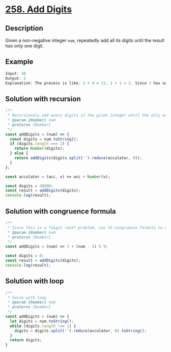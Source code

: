# [258. Add Digits](https://leetcode.com/problems/add-digits/)

## Description

Given a non-negative integer `num`, repeatedly add all its digits until the result has only one digit.

## Example

```javascript
Input: 38
Output: 2
Explanation: The precess is like: 3 + 8 = 11, 1 + 1 = 2. Since 2 has only one digit, return it.
```

## Solution with recursion

```javascript
/**
 * Recursionaly add every digits in the given integer until the only one digit left.
 * @param {Number} num
 * @returns {Number}
 */
const addDigits = (num) => {
  const digits = num.toString();
  if (digits.length === 1) {
    return Number(digits);
  } else {
    return addDigits(digits.split('').reduce(acculator, 0));
  }
};

const acculator = (acc, v) => acc + Number(v);

const digits = 38890;
const result = addDigits(digits);
console.log(result);
```

## Solution with congruence formula

```javascript
/**
 * Since this is a *digit root* problem, use th congruence formula to solve it.
 * @param {Number} num
 * @returns {Number}
 */
const addDigits = (num) => 1 + (num - 1) % 9;

const digits = 0;
const result = addDigits(digits);
console.log(result);
```

## Solution with loop

```javascript
/**
 * Solve with loop
 * @param {Number} num
 * @returns {Number}
 */
const addDigits = (num) => {
  let digits = num.toString();
  while (digits.length !== 1) {
    digits = digits.split('').reduce(acculator, 0).toString();
  }
  return digits;
}
```